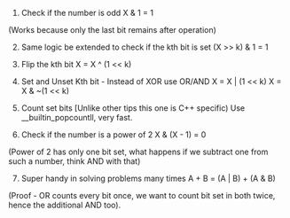 1) Check if the number is odd
X & 1 = 1

(Works because only the last bit remains after operation)

2) Same logic be extended to check if the kth bit is set
(X >> k) & 1 = 1

3) Flip the kth bit
X = X ^ (1 << k)

4) Set and Unset Kth bit - Instead of XOR use OR/AND
X = X | (1 << k)
X = X & ~(1 << k)

5) Count set bits [Unlike other tips this one is C++ specific)
Use __builtin_popcountll, very fast.

6) Check if the number is a power of 2
X & (X - 1) = 0

(Power of 2 has only one bit set, what happens if we subtract one from such a number, think AND with that)

7) Super handy in solving problems many times
A + B = (A | B) + (A & B)

(Proof - OR counts every bit once, we want to count bit set in both twice, hence the additional AND too).
